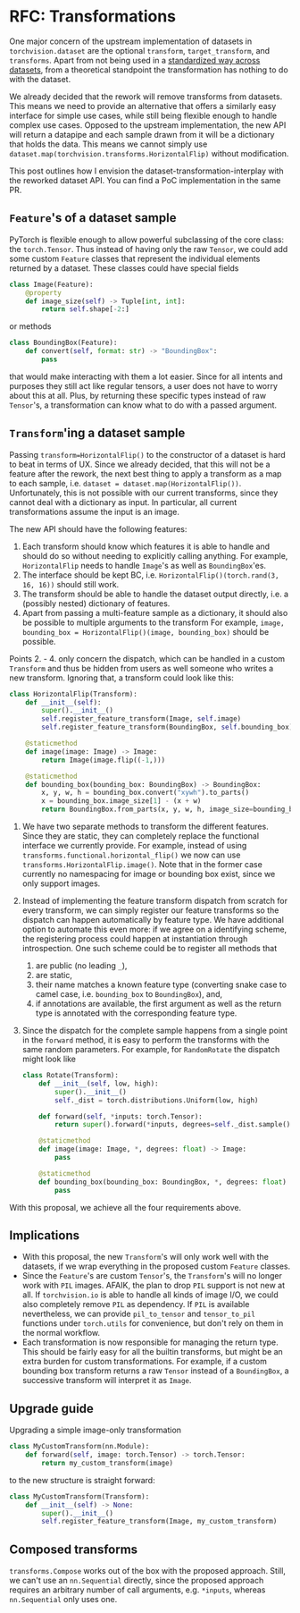 # RFC: Transformations

One major concern of the upstream implementation of datasets in `torchvision.dataset` are the optional `transform`, `target_transform`, and `transforms`. Apart from not being used in a [standardized way  across datasets](https://gist.github.com/pmeier/14756fe0501287b2974e03ab8d651c10), from a theoretical standpoint the transformation has nothing to do with the dataset.

We already decided that the rework will remove transforms from datasets. This means we need to provide an alternative that offers a similarly easy interface for simple use cases, while still being flexible enough to handle complex use cases. Opposed to the upstream implementation, the new API will return a datapipe and each sample drawn from it will be a dictionary that holds the data. This means we cannot simply use `dataset.map(torchvision.transforms.HorizontalFlip)` without modification.

This post outlines how I envision the dataset-transformation-interplay with the reworked dataset API. You can find a PoC implementation in the same PR.

## `Feature`'s of a dataset sample

PyTorch is flexible enough to allow powerful subclassing of the core class: the `torch.Tensor`. Thus instead of having only the raw `Tensor`, we could add some custom `Feature` classes that represent the individual elements returned by a dataset. These classes could have special fields

```python
class Image(Feature):
    @property
    def image_size(self) -> Tuple[int, int]:
        return self.shape[-2:]
```

or methods

```python
class BoundingBox(Feature):
    def convert(self, format: str) -> "BoundingBox":
        pass
```

that would make interacting with them a lot easier. Since for all intents and purposes they still act like regular tensors, a user does not have to worry about this at all. Plus, by returning these specific types instead of raw `Tensor`'s, a transformation can know what to do with a passed argument.

## `Transform`'ing a dataset sample

Passing `transform=HorizontalFlip()` to the constructor of a dataset is hard to beat in terms of UX. Since we already decided, that this will not be a feature after the rework, the next best thing to apply a transform as a map to each sample, i.e. `dataset = dataset.map(HorizontalFlip())`. Unfortunately, this is not possible with our current transforms, since they cannot deal with a dictionary as input. In particular, all current transformations assume the input is an image.

The new API should have the following features:

1. Each transform should know which features it is able to handle and should do so without needing to explicitly calling anything. For example, `HorizontalFlip` needs to handle `Image`'s as well as `BoundingBox`'es. 
2. The interface should be kept BC, i.e. `HorizontalFlip()(torch.rand(3, 16, 16))` should still work. 
3. The transform should be able to handle the dataset output directly, i.e. a (possibly nested) dictionary of features.
4. Apart from passing a multi-feature sample as a dictionary, it should also be possible to multiple arguments to the transform For example, `image, bounding_box = HorizontalFlip()(image, bounding_box)` should be possible.

Points 2. - 4. only concern the dispatch, which can be handled in a custom `Transform` and thus be hidden from users as well someone who writes a new transform. Ignoring that, a transform could look like this:

```python
class HorizontalFlip(Transform):
    def __init__(self):
        super().__init__()
        self.register_feature_transform(Image, self.image)
        self.register_feature_transform(BoundingBox, self.bounding_box)

    @staticmethod
    def image(image: Image) -> Image:
        return Image(image.flip((-1,)))

    @staticmethod
    def bounding_box(bounding_box: BoundingBox) -> BoundingBox:
        x, y, w, h = bounding_box.convert("xywh").to_parts()
        x = bounding_box.image_size[1] - (x + w)
        return BoundingBox.from_parts(x, y, w, h, image_size=bounding_box.image_size, format="xywh")
```

1. We have two separate methods to transform the different features. Since they are static, they can completely replace the functional interface we currently provide. For example, instead of using `transforms.functional.horizontal_flip()` we now can use `transforms.HorizontalFlip.image()`. Note that in the former case currently no namespacing for image or bounding box exist, since we only support images.
2. Instead of implementing the feature transform dispatch from scratch for every transform, we can simply register our feature transforms so the dispatch can happen automatically by feature type. We have additional option to automate this even more: if we agree on a identifying scheme, the registering process could happen at instantiation through introspection. One such scheme could be to register all methods that
   1. are public (no leading `_`),
   2. are static,
   3. their name matches a known feature type (converting snake case to camel case, i.e. `bounding_box` to `BoundingBox`), and,
   4. if annotations are available, the first argument as well as the return type is annotated with the corresponding feature type.

3. Since the dispatch for the complete sample happens from a single point in the `forward` method, it is easy to perform the transforms with the same random parameters. For example, for `RandomRotate` the dispatch might look like

   ```python
   class Rotate(Transform):
       def __init__(self, low, high):
           super().__init__()
           self._dist = torch.distributions.Uniform(low, high)
   
       def forward(self, *inputs: torch.Tensor):
           return super().forward(*inputs, degrees=self._dist.sample())
   
       @staticmethod
       def image(image: Image, *, degrees: float) -> Image:
           pass
   
       @staticmethod
       def bounding_box(bounding_box: BoundingBox, *, degrees: float) -> BoundingBox:
           pass
   ```

With this proposal, we achieve all the four requirements above. 

## Implications

- With this proposal, the new `Transform`'s will only work well with the datasets, if we wrap everything in the proposed custom `Feature` classes. 
- Since the `Feature`'s are custom `Tensor`'s, the `Transform`'s will no longer work with `PIL` images. AFAIK, the plan to drop `PIL` support is not new at all. If `torchvision.io` is able to handle all kinds of image I/O, we could also completely remove `PIL` as dependency. If `PIL` is available nevertheless, we can provide `pil_to_tensor` and `tensor_to_pil` functions under `torch.utils` for convenience, but don't rely on them in the normal workflow.
- Each transformation is now responsible for managing the return type. This should be fairly easy for all the builtin transforms, but might be an extra burden for custom transformations. For example, if a custom bounding box transform returns a raw `Tensor` instead of a `BoundingBox`, a successive transform will interpret it as `Image`. 

## Upgrade guide

Upgrading a simple image-only transformation

```python
class MyCustomTransform(nn.Module):
    def forward(self, image: torch.Tensor) -> torch.Tensor:
        return my_custom_transform(image)
```

to the new structure is straight forward:

```python
class MyCustomTransform(Transform):
    def __init__(self) -> None:
        super().__init__()
        self.register_feature_transform(Image, my_custom_transform)
```

## Composed transforms

`transforms.Compose` works out of the box with the proposed approach. Still, we can't use an `nn.Sequential` directly, since the proposed approach requires an arbitrary number of call arguments, e.g. `*inputs`, whereas `nn.Sequential` only uses one.

